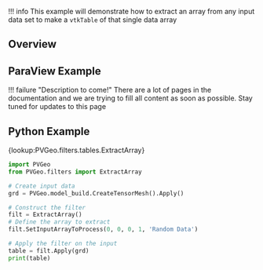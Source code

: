 !!! info
    This example will demonstrate how to extract an array from any input data set to make a `vtkTable` of that single data array

## Overview


## ParaView Example

!!! failure "Description to come!"
    There are a lot of pages in the documentation and we are trying to fill all content as soon as possible. Stay tuned for updates to this page


<!--- TODO --->

## Python Example

{lookup:PVGeo.filters.tables.ExtractArray}


```py
import PVGeo
from PVGeo.filters import ExtractArray

# Create input data
grd = PVGeo.model_build.CreateTensorMesh().Apply()

# Construct the filter
filt = ExtractArray()
# Define the array to extract
filt.SetInputArrayToProcess(0, 0, 0, 1, 'Random Data')

# Apply the filter on the input
table = filt.Apply(grd)
print(table)
```
